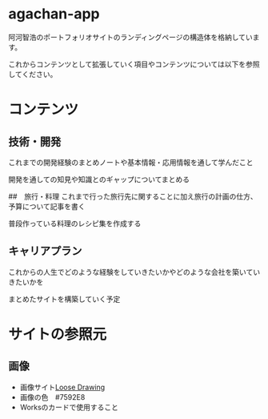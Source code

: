 # agachan-app
阿河智浩のポートフォリオサイトのランディングページの構造体を格納しています。

これからコンテンツとして拡張していく項目やコンテンツについては以下を参照してください。

# コンテンツ
## 技術・開発
これまでの開発経験のまとめノートや基本情報・応用情報を通して学んだこと

開発を通しての知見や知識とのギャップについてまとめる

##　旅行・料理
これまで行った旅行先に関することに加え旅行の計画の仕方、予算について記事を書く

普段作っている料理のレシピ集を作成する

## キャリアプラン
これからの人生でどのような経験をしていきたいかやどのような会社を築いていきたいかを

まとめたサイトを構築していく予定

# サイトの参照元
## 画像
- 画像サイト[Loose Drawing](https://loosedrawing.com)
- 画像の色　#7592E8
- Worksのカードで使用すること